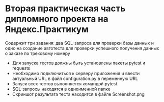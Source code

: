 ﻿# Вторая практическая часть дипломного проекта на Яндекс.Практикум
Содержит три задания: два SQL-запроса для проверки базы данных и одно на создание автотеста для проверки успешного получения данных о заказе по трековому номеру
- Для запуска тестов должны быть установлены пакеты pytest и requests
- Необходимо подключиться к серверу приложения и ввести актуальный URL в файл configuration.py в переменную URL 
- Запуск всех тестов выполняется командой pytest
- SQL-запросы находятся в одноименной папке
- Скриншот результата теста находится в файле Screenshot.png